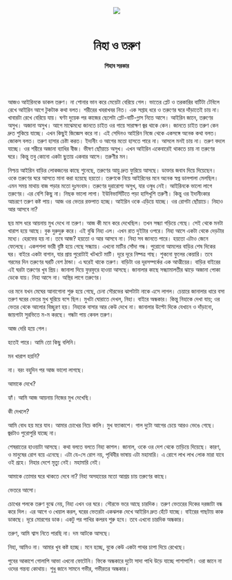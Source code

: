<div align=center>
<img src=https://images.prothomalo.com/prothomalo-bangla%2F2020-12%2Fe93f3804-cfcb-497b-a337-e496162da670%2Faltaf_bhai_23_12_20.jpg?rect=0%2C0%2C1904%2C1000&w=1200&ar=40%3A21&auto=format%2Ccompress&ogImage=true&mode=crop&overlay=&overlay_position=bottom&overlay_width_pct=1 />
<br><br>
<h1>নিহা ও তরুণ</h1>
<h4>শিহাব সরকার</h4>
<br><br>
</div>

আজও আইরিনকে ডাকল তরুণ। না শোনার ভান করে মেয়েটা বেরিয়ে গেল। ভাতের প্লেট ও তরকারির বাটিটা টেবিলে রেখে আইরিন আগে টুকটাক কথা বলত। শরীরের খবরাখবর নিত। এক সপ্তাহ ধরে ও তরুণের ঘরে দাঁড়াতেই চায় না। খাবারটা রেখে বেরিয়ে যায়। ঘণ্টা দুয়েক পর কাজের ছেলেটা প্লেট-বাটি-গ্লাস নিতে আসে। আইরিন জানে, তরুণের অসুখ। অজানা অসুখ। আগে মাঝেমধ্যে জানতে চাইত ওর গায়ে সারাক্ষণ জ্বর থাকে কেন। জানতে চাইত তরুণ কেন দ্রুত শুকিয়ে যাচ্ছে। এখন কিছুই জিজ্ঞেস করে না। এই সেদিনও আইরিন নিজে থেকে একসঙ্গে অনেক কথা বলত। জোকস বলত। তরুণ হাসার চেষ্টা করত। ইদানীং ও আগের মতো হাসতে পারে না। আসলে মনই চায় না। তরুণ বদলে যাচ্ছে। ওর শরীরে অজানা ব্যাধির বীজ। ভীষণ ছোঁয়াচে অসুখ। এখন আইরিন একেবারেই থাকতে চায় না তরুণের ঘরে। কিন্তু তবু কোনো একটা ছুতায় একবার আসে। তরুণীর মন।

নিশ্চয় আইরিন বাড়ির লোকজনের কাছে শুনেছে, তরুণের আয়ু দ্রুত ফুরিয়ে আসছে। ডাক্তার জবাব দিয়ে দিয়েছেন। ওকে তরুণের ঘরে আসতে মানা করা হয়েছে হয়তো। তরুণকে নিয়ে আইরিনের মনে অনেক স্বপ্ন ডালপালা মেলছিল। এমন সময় মাথায় বাজ পড়ার মতো দুঃসংবাদ। তরুণের দুরারোগ্য অসুখ, যার ওষুধ নেই। আইরিনকে ভালো লাগে তরুণের। এর বেশি কিছু না। নিছক ভালো লাগা। ইউনিভার্সিটিতে পড়া হাসিখুশি তরুণী। কিন্তু ওর ইদানীংকার আচরণে তরুণ কষ্ট পায়। আজ ওর ভেতর রক্তপাত হচ্ছে। আইরিন ওকে এড়িয়ে যাচ্ছে। ওর রোগটা ছোঁয়াচে। নিহাও আর আসবে না?

ছয় মাস ধরে আয়নায় মুখ দেখে না তরুণ। আজ কী মনে করে দেখেছিল। তখন সন্ধ্যা গড়িয়ে গেছে। সেই থেকে মনটা খারাপ হয়ে আছে। বুক দুরুদুরু করে। এই বুঝি নিহা এল। এখন রাত দুইটার ওপরে। নিহা আসে একটা থেকে দেড়টার মধ্যে। হেরফের হয় না। তবে আজ? হয়তো ও আর আসবে না। নিহা সব জানতে পারে। হয়তো এটাও জেনে ফেলেছে। একপশলা ভারী বৃষ্টি হয়ে গেছে সন্ধ্যায়। এখনো মাটির সোঁদা গন্ধ। পুরোনো আমলের বাড়ির শেষ দিকের ঘর। বাইরে একটা বাগান, যার প্রায় পুরোটাই খটখটে মাটি। দূরে দূরে নিষ্পত্র গাছ। শুকনো ফুলের কেয়ারি। তবে গরমের দিন তরুণের ঘরটি বেশ ঠান্ডা। এ ঘরেই থাকে তরুণ। বাড়িটা ওর দূরসম্পর্কের এক আত্মীয়ের। বাড়ির বাইরের এই ঘরটা তরুণের খুব প্রিয়। জানালা দিয়ে ফুরফুরে হাওয়া আসছে। জানালার কাছে সন্ধ্যামালতীর ঝাড়ে অজানা পোকা ডেকে যায়। নিহা আসে না। অস্থির লাগে তরুণের।

ওর মনে যখন মেঘের আনাগোনা শুরু হয়ে গেছে, চেনা সৌরভের ঝাপটাটা নাকে এসে লাগল। চেয়ারে জানালার ধারে বসা তরুণ ঘরের ভেতর মুখ ঘুরিয়ে বসে ছিল। মুখটা ঘোরাতে দেখল, নিহা। বাইরে অন্ধকার। কিন্তু নিহাকে দেখা যায়; ওর ভেতর থেকে আলোর বিচ্ছুরণ হয়। নিহাকে বাসার আর কেউ দেখে না। জানালার উল্টো দিকে যেখানে ও দাঁড়ানো, জায়গাটা সুরভিতে ম-ম করছে। গন্ধটা পায় কেবল তরুণ।

আজ দেরি হয়ে গেল।

হতেই পারে। আমি তো কিছু বলিনি।

মন খারাপ হয়নি?

না। বরং বহুদিন পর আজ ভালো লাগছে।

আমাকে দেখে?

হ্যাঁ। আমি আজ আয়নায় নিজের মুখ দেখেছি।

কী দেখলে?

আমি বোধ হয় মরে যাব। আমার চোখের নিচে কালি। মুখ ফ্যাকাশে। গাল দুটো আগের চেয়ে আরও ভেঙে গেছে। জ্বরটাও পুরোপুরি যাচ্ছে না।

শেষরাতের হাওয়াটা আসছে। কথা বলতে বলতে নিহা কাশল। জানাল, ওকে ওর দেশ থেকে তাড়িয়ে দিয়েছে। কারণ, ও মানুষের রোগ বয়ে এনেছে। এটা যে-সে রোগ নয়, পৃথিবীর ভাষায় এটা মহামারি। এ রোগে লাখ লাখ লোক মারা যাবে ওই গ্রহে। নিহার দেশে মৃত্যু নেই। মহামারি নেই।

আমাকে তোমার ঘরে থাকতে দেবে না? নিহা অসহায়ের মতো আশ্রয় চায় তরুণের কাছে।

ভেতরে আসো।

চোখের পলকে তরুণ বুঝে নেয়, নিহা এখন ওর ঘরে। সৌরভে ভরে আছে চারদিক। তরুণ ভেতরের দিকের দরজাটা বন্ধ করে দিল। এর আগে ও খেয়াল করল, ঘরের ভেতরটা একঝলক দেখে আইরিন দ্রুত হেঁটে যাচ্ছে। বাইরের গাছটায় কাক ডাকছে। দূরে মোরগের ডাক। একটু পর পাখির কলরব শুরু হবে। তবে এখনো চারদিক অন্ধকার।

তরুণ, আমি শ্বাস নিতে পারছি না। দম আটকে আসছে।

নিহা, আমিও না। আমার খুব কষ্ট হচ্ছে। মনে হচ্ছে, বুকে কেউ একটা পাথর চাপা দিয়ে রেখেছে।

পুবের আকাশে গোলাপি আভা এখনো ফোটেনি। ফিকে অন্ধকারে দুটো সাদা পাখি উড়ে যাচ্ছে পাশাপাশি। ওরা জানে না ওদের গন্তব্য কোথায়। শুধু জানে সামনে গভীর, গভীরতর অন্ধকার।
